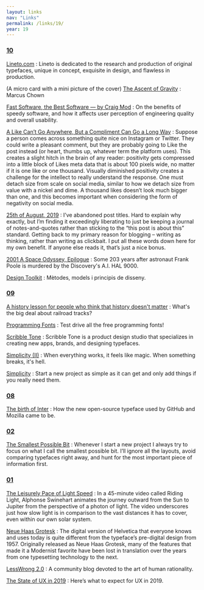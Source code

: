 ```yaml
---
layout: links
nav: "Links"
permalink: /links/19/
year: 19
---
```


<h3 id="10"><a href="#10">10</a></h3>

[Lineto.com](https://lineto.com/)
: Lineto is dedicated to the research and production of original typefaces, unique in concept, exquisite in design, and flawless in production.

(A micro card with a mini picture of the cover)
[The Ascent of Gravity](https://marcuschown.com/book/the-ascent-of-gravity/)
: Marcus Chown

[Fast Software, the Best Software — by Craig Mod](https://craigmod.com/essays/fast_software/)
: On the benefits of speedy software, and how it affects user perception of engineering quality and overall usability.

[A Like Can’t Go Anywhere, But a Compliment Can Go a Long Way](https://frankchimero.com/blog/2019/like-compliment/)
: Suppose a person comes across something quite nice on Instagram or Twitter. They could write a pleasant comment, but they are probably going to Like the post instead (or heart, thumbs up, whatever term the platform uses). This creates a slight hitch in the brain of any reader: positivity gets compressed into a little block of Likes meta data that is about 100 pixels wide, no matter if it is one like or one thousand. Visually diminished positivity creates a challenge for the intellect to really understand the response. One must detach size from scale on social media, similar to how we detach size from value with a nickel and dime. A thousand likes doesn’t look much bigger than one, and this becomes important when considering the form of negativity on social media.

[25th of August, 2019](http://danielgray.com/blog/250819)
: I’ve abandoned post titles. Hard to explain why exactly, but I’m finding it exceedingly liberating to just be keeping a journal of notes-and-quotes rather than sticking to the “this post is about this” standard. Getting back to my primary reason for blogging – writing as thinking, rather than writing as clickbait. I put all these words down here for my own benefit. If anyone else reads it, that’s just a nice bonus.

[2001 A Space Odyssey, Epilogue](https://vimeo.com/364782830)
: Some 203 years after astronaut Frank Poole is murdered by the Discovery's A.I. HAL 9000.

[Design Toolkit](http://design-toolkit.recursos.uoc.edu/)
: Mètodes, models i principis de disseny.

<h3 id="09"><a href="#09">09</a></h3>

[A history lesson for people who think that history doesn't matter](https://twitter.com/BillHolohanSolr/status/1177631604186996737)
: What's the big deal about railroad tracks?

[Programming Fonts](https://app.programmingfonts.org/)
: Test drive all the free programming fonts!

[Scribble Tone](https://www.scribbletone.com/)
: Scribble Tone is a product design studio that specializes in creating new apps, brands, and designing typefaces.

[Simplicity (II)](https://bastianallgeier.com/notes/simplicity-part-2)
: When everything works, it feels like magic. When something breaks, it's hell.

[Simplicity](https://bastianallgeier.com/notes/simplicity)
: Start a new project as simple as it can get and only add things if you really need them.

<h3 id="08"><a href="#08">08</a></h3>

[The birth of Inter](https://www.figma.com/blog/the-birth-of-inter/)
: How the new open-source typeface used by GitHub and Mozilla came to be.

<h3 id="02"><a href="#02">02</a></h3>

[The Smallest Possible Bit](https://buttondown.email/robinrendle/archive/c9577fc7-80f2-42bc-8e8d-4ec55a2fda2b)
: Whenever I start a new project I always try to focus on what I call the smallest possible bit. I’ll ignore all the layouts, avoid comparing typefaces right away, and hunt for the most important piece of information first.

<h3 id="01"><a href="#01">01</a></h3>

[The Leisurely Pace of Light Speed](https://kottke.org/17/01/the-leisurely-pace-of-light-speed)
: In a 45-minute video called Riding Light, Alphonse Swinehart animates the journey outward from the Sun to Jupiter from the perspective of a photon of light. The video underscores just how slow light is in comparison to the vast distances it has to cover, even within our own solar system.

[Neue Haas Grotesk](http://www.fontbureau.com/NHG/)
: The digital version of Helvetica that everyone knows and uses today is quite different from the typeface’s pre-digital design from 1957. Originally released as Neue Haas Grotesk, many of the features that made it a Modernist favorite have been lost in translation over the years from one typesetting technology to the next.

[LessWrong 2.0](https://www.lesswrong.com/)
: A community blog devoted to the art of human rationality.

[The State of UX in 2019](https://trends.uxdesign.cc/2019)
: Here’s what to expect for UX in 2019.
